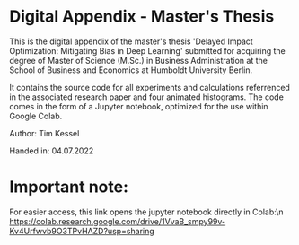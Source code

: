 # Digital Appendix - Master's Thesis

This is the digital appendix of the master's thesis 'Delayed Impact Optimization: Mitigating Bias in Deep Learning' submitted for acquiring the degree of
Master of Science (M.Sc.) in Business Administration at the School of Business and Economics at Humboldt University Berlin.

It contains the source code for all experiments and calculations referrenced in the associated research paper and four animated histograms. The code comes in the form of a Jupyter notebook, optimized for the use within Google Colab.


Author: Tim Kessel

Handed in: 04.07.2022


# Important note: 
For easier access, this link opens the jupyter notebook directly in Colab:\n
https://colab.research.google.com/drive/1VvaB_smpy99v-Kv4Urfwvb9O3TPvHAZD?usp=sharing
